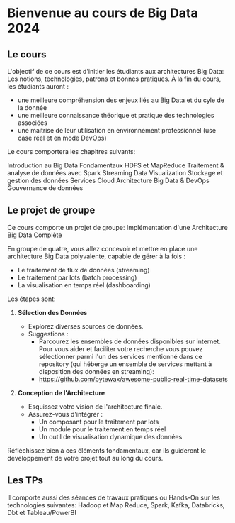 # Bienvenue au cours de Big Data 2024

## Le cours
L'objectif de ce cours est d'initier les étudiants aux architectures Big Data:
Les notions, technologies, patrons et bonnes pratiques. À la fin du cours, les étudiants auront :
- une meilleure compréhension des enjeux liés au Big Data et du cyle de la donnée
- une meilleure connaissance théorique et pratique des technologies associées
- une maitrise de leur utilisation en environnement professionnel (use case réel et en mode DevOps)


Le cours comportera les chapitres suivants:

Introduction au Big Data
Fondamentaux HDFS et MapReduce
Traitement & analyse de données avec Spark 
Streaming
Data Visualization
Stockage et gestion des données
Services Cloud
Architecture Big Data & DevOps
Gouvernance de données

## Le projet de groupe
Ce cours comporte un projet de groupe: Implémentation d'une Architecture Big Data Complète

En groupe de quatre, vous allez concevoir et mettre en place une architecture Big Data polyvalente, capable de gérer à la fois :
- Le traitement de flux de données (streaming)
- Le traitement par lots (batch processing)
- La visualisation en temps réel (dashboarding)

Les étapes sont:
1. **Sélection des Données**
   - Explorez diverses sources de données. 
   - Suggestions :
     * Parcourez les ensembles de données disponibles sur internet. Pour vous aider et faciliter votre recherche vous pouvez sélectionner parmi l'un des services mentionné dans ce repository (qui héberge un ensemble de services mettant à disposition des données en streaming):
      - https://github.com/bytewax/awesome-public-real-time-datasets

2. **Conception de l'Architecture**
   - Esquissez votre vision de l'architecture finale.
   - Assurez-vous d'intégrer :
     * Un composant pour le traitement par lots
     * Un module pour le traitement en temps réel
     * Un outil de visualisation dynamique des données

Réfléchissez bien à ces éléments fondamentaux, car ils guideront le développement de votre projet tout au long du cours.

## Les TPs
Il comporte aussi des séances de travaux pratiques ou Hands-On sur les technologies suivantes:
Hadoop et Map Reduce, Spark, Kafka, Databricks, Dbt et Tableau/PowerBI
